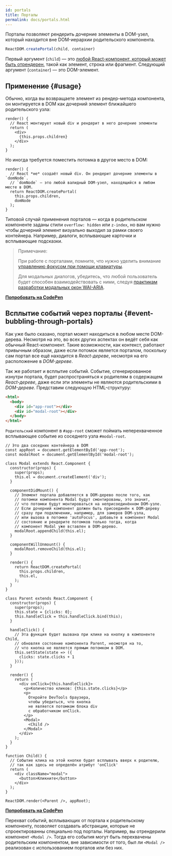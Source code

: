 ```yaml
---
id: portals
title: Порталы
permalink: docs/portals.html
---
```


Порталы позволяют рендерить дочерние элементы в DOM-узел, который находится вне DOM-иерархии родительского компонента.

```js
ReactDOM.createPortal(child, container)
```

Первый аргумент (`child`) — это [любой React-компонент, который может быть отрендерен](/docs/react-component.html#render), такой как элемент, строка или фрагмент. Следующий аргумент (`container`) — это DOM-элемент.

## Применение {#usage}

Обычно, когда вы возвращаете элемент из рендер-метода компонента, он монтируется в DOM как дочерний элемент ближайшего родительского узла:

```js{4,6}
render() {
  // React монтирует новый div и рендерит в него дочерние элементы
  return (
    <div>
      {this.props.children}
    </div>
  );
}
```

Но иногда требуется поместить потомка в другое место в DOM:

```js{6}
render() {
  // React *не* создаёт новый div. Он рендерит дочерние элементы в `domNode`.
  // `domNode` — это любой валидный DOM-узел, находящийся в любом месте в DOM.
  return ReactDOM.createPortal(
    this.props.children,
    domNode
  );
}
```

Типовой случай применения порталов — когда в родительском компоненте заданы стили `overflow: hidden` или `z-index`, но вам нужно чтобы дочерний элемент визуально выходил за рамки своего контейнера. Например, диалоги, всплывающие карточки и всплывающие подсказки.

> Примечание:
>
> При работе с порталами, помните, что нужно уделить внимание [управлению фокусом при помощи клавиатуры](/docs/accessibility.html#programmatically-managing-focus).
>
> Для модальных диалогов, убедитесь, что любой пользователь будет способен взаимодействовать с ними, следуя [практикам разработки модальных окон WAI-ARIA](https://www.w3.org/TR/wai-aria-practices-1.1/#dialog_modal).

[**Попробовать на CodePen**](https://codepen.io/gaearon/pen/yzMaBd)

## Всплытие событий через порталы {#event-bubbling-through-portals}

Как уже было сказано, портал может находиться в любом месте DOM-дерева. Несмотря на это, во всех других аспектах он ведёт себя как обычный React-компонент. Такие возможности, как контекст, работают привычным образом, даже если потомок является порталом, поскольку сам портал все ещё находится в *React-дереве*, несмотря на его расположение в *DOM-дереве*.

Так же работает и всплытие событий. Событие, сгенерированное изнутри портала, будет распространяться к родителям в содержащем *React-дереве*, даже если эти элементы не являются родительскими в *DOM-дереве*. Представим следующую HTML-структуру:

```html
<html>
  <body>
    <div id="app-root"></div>
    <div id="modal-root"></div>
  </body>
</html>
```

`Родительский` компонент в `#app-root` сможет поймать неперехваченное всплывающее событие из соседнего узла `#modal-root`.

```js{28-31,42-49,53,61-63,70-71,74}
// Это два соседних контейнера в DOM
const appRoot = document.getElementById('app-root');
const modalRoot = document.getElementById('modal-root');

class Modal extends React.Component {
  constructor(props) {
    super(props);
    this.el = document.createElement('div');
  }

  componentDidMount() {
    // Элемент портала добавляется в DOM-дерево после того, как
    // потомки компонента Modal будут смонтированы, это значит,
    // что потомки будут монтироваться на неприсоединённом DOM-узле.
    // Если дочерний компонент должен быть присоединён к DOM-дереву
    // сразу при подключении, например, для замеров DOM-узла,
    // или вызова в потомке 'autoFocus', добавьте в компонент Modal
    // состояние и рендерите потомков только тогда, когда
    // компонент Modal уже вставлен в DOM-дерево.
    modalRoot.appendChild(this.el);
  }

  componentWillUnmount() {
    modalRoot.removeChild(this.el);
  }

  render() {
    return ReactDOM.createPortal(
      this.props.children,
      this.el,
    );
  }
}

class Parent extends React.Component {
  constructor(props) {
    super(props);
    this.state = {clicks: 0};
    this.handleClick = this.handleClick.bind(this);
  }

  handleClick() {
    // Эта функция будет вызвана при клике на кнопку в компоненте Child,
    // обновляя состояние компонента Parent, несмотря на то,
    // что кнопка не является прямым потомком в DOM.
    this.setState(state => ({
      clicks: state.clicks + 1
    }));
  }

  render() {
    return (
      <div onClick={this.handleClick}>
        <p>Количество кликов: {this.state.clicks}</p>
        <p>
          Откройте DevTools браузера,
          чтобы убедиться, что кнопка
          не является потомком блока div
          c обработчиком onClick.
        </p>
        <Modal>
          <Child />
        </Modal>
      </div>
    );
  }
}

function Child() {
  // Событие клика на этой кнопке будет всплывать вверх к родителю,
  // так как здесь не определён атрибут 'onClick' 
  return (
    <div className="modal">
      <button>Кликните</button>
    </div>
  );
}

ReactDOM.render(<Parent />, appRoot);
```

[**Попробовать на CodePen**](https://codepen.io/gaearon/pen/jGBWpE)

Перехват событий, всплывающих от портала к родительскому компоненту, позволяет создавать абстракции, которые не спроектированны специально под порталы. Например, вы отрендерили компонент `<Modal />`. Тогда его события могут быть перехвачены родительским компонентом, вне зависимости от того, был ли `<Modal />` реализован с использованием порталов или без них.
